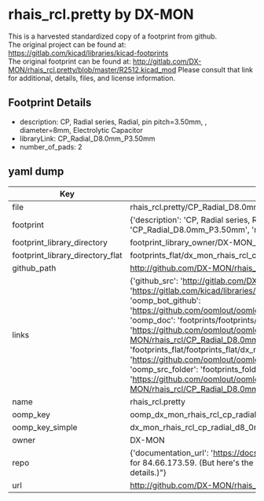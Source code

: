 # rhais_rcl.pretty by DX-MON  
This is a harvested standardized copy of a footprint from github.  
The original project can be found at:  
https://gitlab.com/kicad/libraries/kicad-footprints  
The original footprint can be found at:
http://gitlab.com/DX-MON/rhais_rcl.pretty/blob/master/R2512.kicad_mod
Please consult that link for additional, details, files, and license information.  
## Footprint Details
* description: CP, Radial series, Radial, pin pitch=3.50mm, , diameter=8mm, Electrolytic Capacitor  
* libraryLink: CP_Radial_D8.0mm_P3.50mm  
* number_of_pads: 2  
## yaml dump  
| Key | Value |  
| --- | --- |  
| file | rhais_rcl.pretty/CP_Radial_D8.0mm_P3.50mm.kicad_mod |  
| footprint | {'description': 'CP, Radial series, Radial, pin pitch=3.50mm, , diameter=8mm, Electrolytic Capacitor', 'libraryLink': 'CP_Radial_D8.0mm_P3.50mm', 'number_of_pads': 2} |  
| footprint_library_directory | footprint_library_owner/DX-MON_rhais_rcl.pretty |  
| footprint_library_directory_flat | footprints_flat/dx_mon_rhais_rcl_cp_radial_d8_0mm_p3_50mm/working |  
| github_path | http://github.com/DX-MON/rhais_rcl.pretty/blob/master/CP_Radial_D8.0mm_P3.50mm.kicad_mod |  
| links | {'github_src': 'http://gitlab.com/DX-MON/rhais_rcl.pretty/blob/master/R2512.kicad_mod', 'github_src_repo': 'https://gitlab.com/kicad/libraries/kicad-footprints', 'oomp_bot': 'footprints/dx_mon_rhais_rcl_cp_radial_d8_0mm_p3_50mm/working', 'oomp_bot_github': 'https://github.com/oomlout/oomlout_oomp_footprint_bot/tree/main/footprints/dx_mon_rhais_rcl_cp_radial_d8_0mm_p3_50mm/working', 'oomp_doc': 'footprints/footprints/DX-MON/rhais_rcl/CP_Radial_D8.0mm_P3.50mm/working/', 'oomp_doc_github': 'https://github.com/oomlout/oomlout_oomp_footprint_doc/tree/main/footprints/footprints/DX-MON/rhais_rcl/CP_Radial_D8.0mm_P3.50mm/working', 'oomp_src_flat': 'footprints_flat/footprints_flat/dx_mon_rhais_rcl_cp_radial_d8_0mm_p3_50mm/working', 'oomp_src_flat_github': 'https://github.com/oomlout/oomlout_oomp_footprint_src/tree/main/footprints_flat/dx_mon_rhais_rcl_cp_radial_d8_0mm_p3_50mm/working', 'oomp_src_folder': 'footprints_folder/footprints_folder/DX-MON/rhais_rcl/CP_Radial_D8.0mm_P3.50mm/working', 'oomp_src_folder_github': 'https://github.com/oomlout/oomlout_oomp_footprint_src/tree/main/footprints_folder/DX-MON/rhais_rcl/CP_Radial_D8.0mm_P3.50mm/working'} |  
| name | rhais_rcl.pretty |  
| oomp_key | oomp_dx_mon_rhais_rcl_cp_radial_d8_0mm_p3_50mm |  
| oomp_key_simple | dx_mon_rhais_rcl_cp_radial_d8_0mm_p3_50mm |  
| owner | DX-MON |  
| repo | {'documentation_url': 'https://docs.github.com/rest/overview/resources-in-the-rest-api#rate-limiting', 'message': "API rate limit exceeded for 84.66.173.59. (But here's the good news: Authenticated requests get a higher rate limit. Check out the documentation for more details.)"} |  
| url | http://github.com/DX-MON/rhais_rcl.pretty |  

